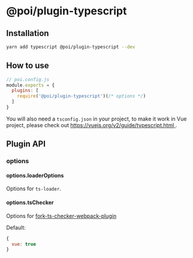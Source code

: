 # @poi/plugin-typescript

## Installation

```bash
yarn add typescript @poi/plugin-typescript --dev
```

## How to use

```js
// poi.config.js
module.exports = {
  plugins: [
    require('@poi/plugin-typescript')(/* options */)
  ]
}
```

You will also need a `tsconfig.json` in your project, to make it work in Vue project, please check out [https://vuejs.org/v2/guide/typescript.html ](https://vuejs.org/v2/guide/typescript.html).

## Plugin API

### options

#### options.loaderOptions

Options for `ts-loader`.

#### options.tsChecker

Options for [fork-ts-checker-webpack-plugin](https://github.com/Realytics/fork-ts-checker-webpack-plugin)

Default:

```js
{
  vue: true
}
```